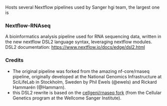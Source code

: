 Hosts several Nextflow pipelines used by Sanger hgi team, the largest one is 

### Nextflow-RNAseq


A bioinformatics analysis pipeline used for RNA sequencing data, written in the new nextflow DSL2 language syntax, leveraging nextflow modules.  
DSL2 documentation: https://www.nextflow.io/docs/edge/dsl2.html     

### Credits
- The original pipeline was forked from the amazing nf-core/rnaseq pipeline, originally developed at the National Genomics Infrastructure at SciLifeLab in Stockholm, Sweden by Phil Ewels (@ewels) and Rickard Hammarén (@Hammarn).
- this DSL2 rewrite is based on the [cellgeni/rnaseq fork](https://github.com/cellgeni/rnaseq) (from the Cellular Genetics program at the Wellcome Sanger Institute).
